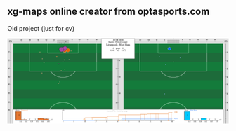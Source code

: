 ## xg-maps online creator from optasports.com

Old project (just for cv)

![Example cart](https://raw.githubusercontent.com/oxyage/xg_online/master/images/2018-08-12Z987596-Liverpool%20-%20West%20Ham.png)

